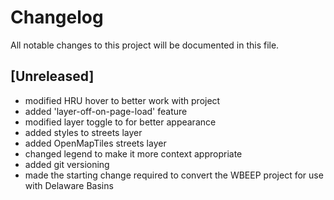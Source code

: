 # Changelog
All notable changes to this project will be documented in this file.

## [Unreleased]
- modified HRU hover to better work with project
- added 'layer-off-on-page-load' feature
- modified layer toggle to for better appearance
- added styles to streets layer
- added OpenMapTiles streets layer
- changed legend to make it more context appropriate 
- added git versioning 
- made the starting change required to convert the WBEEP project for use with Delaware Basins

